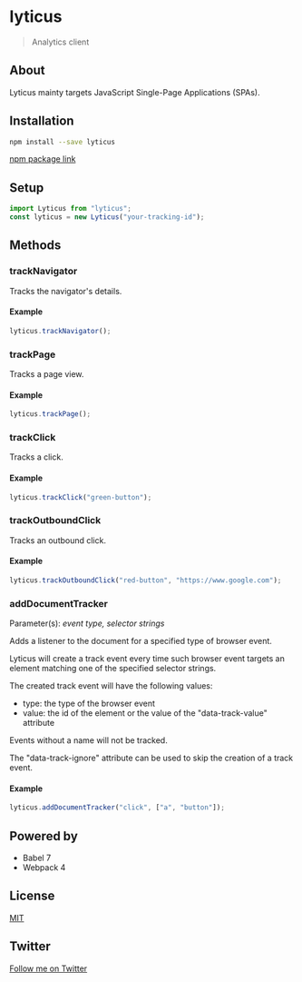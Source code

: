 # lyticus

> Analytics client

## About

Lyticus mainty targets JavaScript Single-Page Applications (SPAs).

## Installation

```bash
npm install --save lyticus
```

[npm package link](https://www.npmjs.com/package/lyticus)

## Setup

```javascript
import Lyticus from "lyticus";
const lyticus = new Lyticus("your-tracking-id");
```

## Methods

### trackNavigator

Tracks the navigator's details.

#### Example

```javascript
lyticus.trackNavigator();
```

### trackPage

Tracks a page view.

#### Example

```javascript
lyticus.trackPage();
```

### trackClick

Tracks a click.

#### Example

```javascript
lyticus.trackClick("green-button");
```

### trackOutboundClick

Tracks an outbound click.

#### Example

```javascript
lyticus.trackOutboundClick("red-button", "https://www.google.com");
```

### addDocumentTracker

Parameter(s): _event type, selector strings_

Adds a listener to the document for a specified type of browser event.

Lyticus will create a track event every time such browser event targets an element matching one of the specified selector strings.

The created track event will have the following values:

- type: the type of the browser event
- value: the id of the element or the value of the "data-track-value" attribute

Events without a name will not be tracked.

The "data-track-ignore" attribute can be used to skip the creation of a track event.

#### Example

```javascript
lyticus.addDocumentTracker("click", ["a", "button"]);
```

## Powered by

- Babel 7
- Webpack 4

## License

[MIT](http://opensource.org/licenses/MIT)

## Twitter

[Follow me on Twitter](https://twitter.com/KrolsBjorn)
